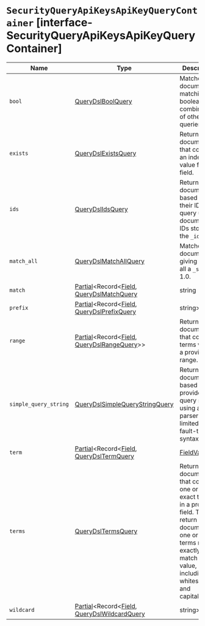 # `SecurityQueryApiKeysApiKeyQueryContainer` [interface-SecurityQueryApiKeysApiKeyQueryContainer]

| Name | Type | Description |
| - | - | - |
| `bool` | [QueryDslBoolQuery](./QueryDslBoolQuery.md) | Matches documents matching boolean combinations of other queries. |
| `exists` | [QueryDslExistsQuery](./QueryDslExistsQuery.md) | Returns documents that contain an indexed value for a field. |
| `ids` | [QueryDslIdsQuery](./QueryDslIdsQuery.md) | Returns documents based on their IDs. This query uses document IDs stored in the `_id` field. |
| `match_all` | [QueryDslMatchAllQuery](./QueryDslMatchAllQuery.md) | Matches all documents, giving them all a `_score` of 1.0. |
| `match` | [Partial](./Partial.md)<Record<[Field](./Field.md), [QueryDslMatchQuery](./QueryDslMatchQuery.md) | string | [float](./float.md) | boolean>> | Returns documents that match a provided text, number, date or boolean value. The provided text is analyzed before matching. |
| `prefix` | [Partial](./Partial.md)<Record<[Field](./Field.md), [QueryDslPrefixQuery](./QueryDslPrefixQuery.md) | string>> | Returns documents that contain a specific prefix in a provided field. |
| `range` | [Partial](./Partial.md)<Record<[Field](./Field.md), [QueryDslRangeQuery](./QueryDslRangeQuery.md)>> | Returns documents that contain terms within a provided range. |
| `simple_query_string` | [QueryDslSimpleQueryStringQuery](./QueryDslSimpleQueryStringQuery.md) | Returns documents based on a provided query string, using a parser with a limited but fault-tolerant syntax. |
| `term` | [Partial](./Partial.md)<Record<[Field](./Field.md), [QueryDslTermQuery](./QueryDslTermQuery.md) | [FieldValue](./FieldValue.md)>> | Returns documents that contain an exact term in a provided field. To return a document, the query term must exactly match the queried field's value, including whitespace and capitalization. |
| `terms` | [QueryDslTermsQuery](./QueryDslTermsQuery.md) | Returns documents that contain one or more exact terms in a provided field. To return a document, one or more terms must exactly match a field value, including whitespace and capitalization. |
| `wildcard` | [Partial](./Partial.md)<Record<[Field](./Field.md), [QueryDslWildcardQuery](./QueryDslWildcardQuery.md) | string>> | Returns documents that contain terms matching a wildcard pattern. |

